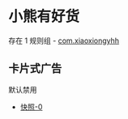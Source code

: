# 小熊有好货

存在 1 规则组 - [com.xiaoxiongyhh](/src/apps/com.xiaoxiongyhh.ts)

## 卡片式广告

默认禁用

- [快照-0](https://i.gkd.li/import/13401975)
